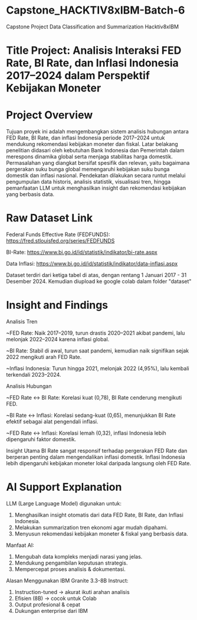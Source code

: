 # Capstone_HACKTIV8xIBM-Batch-6
Capstone Project Data Classification and Summarization Hacktiv8xIBM

# Title Project: Analisis Interaksi FED Rate, BI Rate, dan Inflasi Indonesia 2017–2024 dalam Perspektif Kebijakan Moneter

# Project Overview
Tujuan proyek ini adalah mengembangkan sistem analisis hubungan antara FED Rate, BI Rate, dan inflasi Indonesia periode 2017–2024 untuk mendukung rekomendasi kebijakan moneter dan fiskal. Latar belakang penelitian didasari oleh kebutuhan Bank Indonesia dan Pemerintah dalam merespons dinamika global serta menjaga stabilitas harga domestik. Permasalahan yang diangkat bersifat spesifik dan relevan, yaitu bagaimana pergerakan suku bunga global memengaruhi kebijakan suku bunga domestik dan inflasi nasional. Pendekatan dilakukan secara runtut melalui pengumpulan data historis, analisis statistik, visualisasi tren, hingga pemanfaatan LLM untuk menghasilkan insight dan rekomendasi kebijakan yang berbasis data.

# Raw Dataset Link
Federal Funds Effective Rate (FEDFUNDS): 
https://fred.stlouisfed.org/series/FEDFUNDS

BI-Rate:
https://www.bi.go.id/id/statistik/indikator/bi-rate.aspx

Data Inflasi:
https://www.bi.go.id/id/statistik/indikator/data-inflasi.aspx

Dataset terdiri dari ketiga tabel di atas, dengan rentang 1 Januari 2017 - 31 Desember 2024. Kemudian diupload ke google colab dalam folder "dataset"

# Insight and Findings
Analisis Tren

~FED Rate: Naik 2017–2019, turun drastis 2020–2021 akibat pandemi, lalu melonjak 2022–2024 karena inflasi global.

~BI Rate: Stabil di awal, turun saat pandemi, kemudian naik signifikan sejak 2022 mengikuti arah FED Rate.

~Inflasi Indonesia: Turun hingga 2021, melonjak 2022 (4,95%), lalu kembali terkendali 2023–2024.

Analisis Hubungan

~FED Rate ↔ BI Rate: Korelasi kuat (0,78), BI Rate cenderung mengikuti FED.

~BI Rate ↔ Inflasi: Korelasi sedang-kuat (0,65), menunjukkan BI Rate efektif sebagai alat pengendali inflasi.

~FED Rate ↔ Inflasi: Korelasi lemah (0,32), inflasi Indonesia lebih dipengaruhi faktor domestik.

Insight Utama
BI Rate sangat responsif terhadap pergerakan FED Rate dan berperan penting dalam mengendalikan inflasi domestik. Inflasi Indonesia lebih dipengaruhi kebijakan moneter lokal daripada langsung oleh FED Rate.

# AI Support Explanation
LLM (Large Language Model) digunakan untuk:
1. Menghasilkan insight otomatis dari data FED Rate, BI Rate, dan Inflasi Indonesia.
2. Melakukan summarization tren ekonomi agar mudah dipahami.
3. Menyusun rekomendasi kebijakan moneter & fiskal yang berbasis data.

Manfaat AI:
1. Mengubah data kompleks menjadi narasi yang jelas.
2. Mendukung pengambilan keputusan strategis.
3. Mempercepat proses analisis & dokumentasi.

Alasan Menggunakan IBM Granite 3.3-8B Instruct: 
1. Instruction-tuned → akurat ikuti arahan analisis
2. Efisien (8B) → cocok untuk Colab
3. Output profesional & cepat
4. Dukungan enterprise dari IBM
